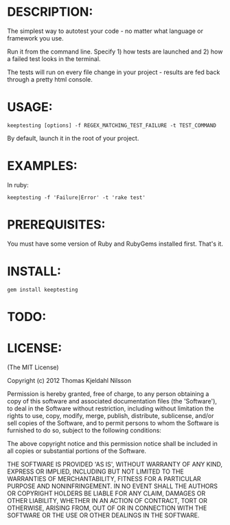 
DESCRIPTION:
===========

The simplest way to autotest your code - no matter what language or
framework you use.

Run it from the command line. Specify 1) how tests are launched and 2)
how a failed test looks in the terminal.

The tests will run on every file change in your project - results are
fed back through a pretty html console.

USAGE:
======

`keeptesting [options] -f REGEX_MATCHING_TEST_FAILURE -t TEST_COMMAND`

By default, launch it in the root of your project.


EXAMPLES:
======

In ruby:

`keeptesting -f 'Failure|Error' -t 'rake test'`


PREREQUISITES:
==============

You must have some version of Ruby and RubyGems installed first. That's it.


INSTALL:
========

`gem install keeptesting`


TODO:
=====


LICENSE:
========

(The MIT License)

Copyright (c) 2012 Thomas Kjeldahl Nilsson

Permission is hereby granted, free of charge, to any person obtaining
a copy of this software and associated documentation files (the
'Software'), to deal in the Software without restriction, including
without limitation the rights to use, copy, modify, merge, publish,
distribute, sublicense, and/or sell copies of the Software, and to
permit persons to whom the Software is furnished to do so, subject to
the following conditions:

The above copyright notice and this permission notice shall be
included in all copies or substantial portions of the Software.

THE SOFTWARE IS PROVIDED 'AS IS', WITHOUT WARRANTY OF ANY KIND,
EXPRESS OR IMPLIED, INCLUDING BUT NOT LIMITED TO THE WARRANTIES OF
MERCHANTABILITY, FITNESS FOR A PARTICULAR PURPOSE AND NONINFRINGEMENT.
IN NO EVENT SHALL THE AUTHORS OR COPYRIGHT HOLDERS BE LIABLE FOR ANY
CLAIM, DAMAGES OR OTHER LIABILITY, WHETHER IN AN ACTION OF CONTRACT,
TORT OR OTHERWISE, ARISING FROM, OUT OF OR IN CONNECTION WITH THE
SOFTWARE OR THE USE OR OTHER DEALINGS IN THE SOFTWARE.
